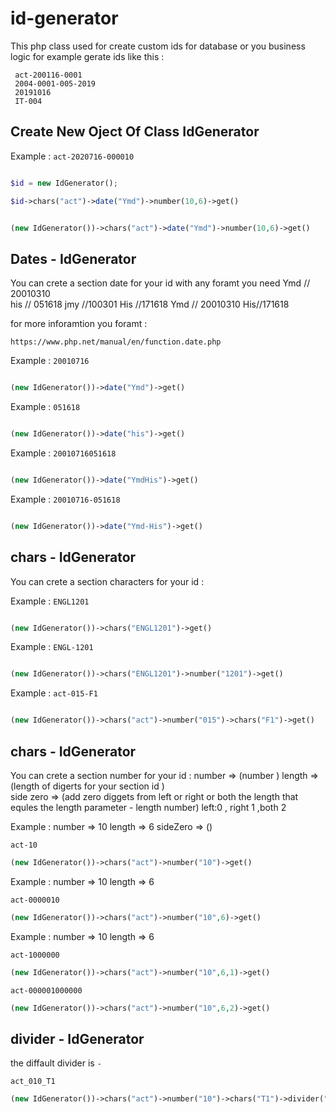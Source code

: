 # id-generator
This php class used for create custom ids for database or you business logic for example gerate ids  like this :

```
 act-200116-0001
 2004-0001-005-2019
 20191016
 IT-004
 ```


## Create New Oject Of Class IdGenerator
Example : `act-2020716-000010`


```php

$id = new IdGenerator();

$id->chars("act")->date("Ymd")->number(10,6)->get()

```

```php

(new IdGenerator())->chars("act")->date("Ymd")->number(10,6)->get()
```

## Dates - IdGenerator
You can crete a section date for your id with any foramt you need 
Ymd // 20010310                        
his // 051618
jmy //100301
His //171618
Ymd // 20010310
His//171618

for more inforamtion you foramt :
```
https://www.php.net/manual/en/function.date.php
```
Example : `20010716 `  
```php

(new IdGenerator())->date("Ymd")->get()
```
Example : `051618`   
```php

(new IdGenerator())->date("his")->get()
```

Example : `20010716051618 `  
```php

(new IdGenerator())->date("YmdHis")->get()
```
Example : `20010716-051618`   
```php

(new IdGenerator())->date("Ymd-His")->get()
```

## chars - IdGenerator

You can crete a section characters for your id :

Example : `ENGL1201`   
```php

(new IdGenerator())->chars("ENGL1201")->get()
```
Example : `ENGL-1201`
```php

(new IdGenerator())->chars("ENGL1201")->number("1201")->get()
```

Example : `act-015-F1`   
```php

(new IdGenerator())->chars("act")->number("015")->chars("F1")->get()
```

## chars - IdGenerator
You can crete a section number for your id :
number => (number )
length => (length of digerts for your section id )   
side zero => (add zero diggets from left or right or both the length that equles the length parameter - length number) left:0 , right 1 ,both 2

Example : number => 10 length => 6  sideZero => ()

`act-10`  

```php
(new IdGenerator())->chars("act")->number("10")->get()
```

Example : number => 10 length => 6

`act-0000010` 

```php
(new IdGenerator())->chars("act")->number("10",6)->get()
```

Example : number => 10 length => 6

`act-1000000`

```php
(new IdGenerator())->chars("act")->number("10",6,1)->get()
```

`act-000001000000`

```php
(new IdGenerator())->chars("act")->number("10",6,2)->get()
```

## divider - IdGenerator
the diffault divider is `-`

`act_010_T1`

```php
(new IdGenerator())->chars("act")->number("10")->chars("T1")->divider("_")->get()
```
